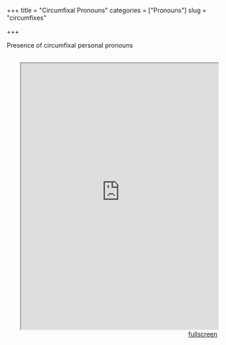 +++
title = "Circumfixal Pronouns"
categories = ["Pronouns"]
slug = "circumfixes"

+++

<head>
<style type="text/css">
	.padding {
		padding: 30px;
	}
</style>
</head>

<body>
Presence of circumfixal personal pronouns
<div class="padding">
<iframe src="https://sasha-kozhukhar.github.io/guatemala_atlas/maps/circumfixes.html" width = "100%" height = "600px"></iframe>
<div align="right"><a href="https://sasha-kozhukhar.github.io/guatemala_atlas/maps/circumfixes.html" target="_blank" class="button">fullscreen</a></div>
</div>
</body>

